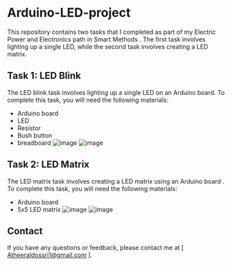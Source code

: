 # Arduino-LED-project

This repository contains two tasks that I completed as part of my Electric Power and Electronics path in Smart Methods . The first task involves lighting up a single LED, while the second task involves creating a LED matrix.

## Task 1: LED Blink

The LED blink task involves lighting up a single LED on an Arduino board. To complete this task, you will need the following materials:

- Arduino board
- LED
- Resistor
- Bush button 
- breadboard 
![image](https://github.com/AtheerAldawsari1/Arduino-LED-projects/assets/139083849/95d72442-b505-4c1a-915c-344b6ec8fe44)
![image](https://github.com/AtheerAldawsari1/Arduino-LED-projects/assets/139083849/72a68c3c-9c47-4fdc-8a22-79aee64473be)

## Task 2: LED Matrix

The LED matrix task involves creating a LED matrix using an Arduino board . To complete this task, you will need the following materials:

- Arduino board
- 5x5 LED matrix
![image](https://github.com/AtheerAldawsari1/Arduino-LED-projects/assets/139083849/58cc8132-62b2-4781-9909-5fb95ffe09b9)
![image](https://github.com/AtheerAldawsari1/Arduino-LED-projects/assets/139083849/c32f9b4c-e298-4fcc-b5b9-ce47fb6977df)

## Contact

If you have any questions or feedback, please contact me at [ Atheeraldossri1@gmail.com ].
